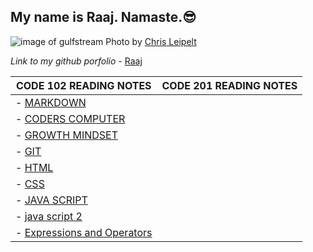 
## My name is Raaj. Namaste.😎

![image of gulfstream](gulfstream.jpg)
Photo by [Chris Leipelt](https://unsplash.com/@cleipelt?utm_source=unsplash&utm_medium=referral&utm_content=creditCopyText)
  
 
 
 
*Link to my github porfolio* - [Raaj](https://github.com/raajv)

| CODE 102 READING NOTES  | CODE 201 READING NOTES |
| ----------------------- | ---------------------- |
- [MARKDOWN](MARKDOWN.md) |
- [CODERS COMPUTER](CODERSCOMPUTER.md) |
- [GROWTH MINDSET](GROWTHMINDSET.md) |
- [GIT](GIT.md) |
- [HTML](HTML.md) |
- [CSS](CSS.md) |
- [JAVA SCRIPT](java.md) |
- [java script 2](js2.md) |
- [Expressions and Operators](expressionnops.md) |

 


